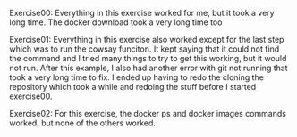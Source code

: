 Exercise00:
Everything in this exercise worked for me, but it took a very long time. The docker download took a very long time too

Exercise01:
Everything in this exercise also worked except for the last step which was to run the cowsay funciton. It kept saying that it could not
find the command and I tried many things to try to get this working, but it would not run. After this example, I also had another error 
with git not running that took a very long time to fix. I ended up having to redo the cloning the repository which took a while and 
redoing the stuff before I started exercise00.

Exercise02:
For this exercise, the docker ps and docker images commands worked, but none of the others worked. 
